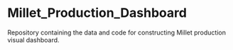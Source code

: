 # Millet_Production_Dashboard
Repository containing the data and code for constructing Millet production visual dashboard. 

